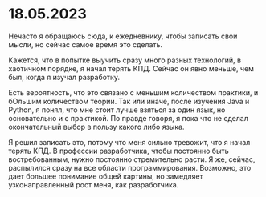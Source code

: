 # 18.05.2023

Нечасто я обращаюсь сюда, к ежедневнику, чтобы записать свои мысли, но сейчас самое время это сделать.

Кажется, что в попытке выучить сразу много разных технологий, в хаотичном порядке, я начал терять КПД. Сейчас он явно меньше, чем был, когда я изучал разработку.

Есть вероятность, что это связано с меньшим количеством практики, и бОльшим количеством теории. Так или иначе, после изучения Java и Python, я понял, что мне стоит лучше взяться за один язык, но основательно и с практикой. По правде говоря, я пока что не сделал окончательный выбор в пользу какого либо языка.

Я решил записать это, потому что меня сильно тревожит, что я начал терять КПД. В профессии разработчика, чтобы постоянно быть востребованным, нужно постоянно стремительно расти. Я же, сейчас, распылился сразу на все области программирования. Возможно, это дает большее понимание общей картины, но замедляет узконаправленный рост меня, как разработчика.